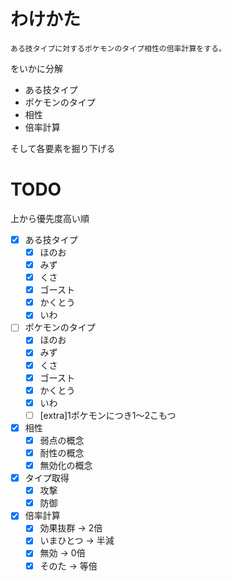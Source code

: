 # わけかた
`ある技タイプに対するポケモンのタイプ相性の倍率計算をする。`

をいかに分解

* ある技タイプ
* ポケモンのタイプ
* 相性
* 倍率計算

そして各要素を掘り下げる

# TODO
上から優先度高い順

- [x] ある技タイプ
  - [x] ほのお
  - [x] みず
  - [x] くさ
  - [x] ゴースト
  - [x] かくとう
  - [x] いわ
- [ ] ポケモンのタイプ
  - [x] ほのお
  - [x] みず
  - [x] くさ
  - [x] ゴースト
  - [x] かくとう
  - [x] いわ
  - [ ] [extra]1ポケモンにつき1〜2こもつ
- [x] 相性
  - [x] 弱点の概念
  - [x] 耐性の概念
  - [x] 無効化の概念
- [x] タイプ取得
  - [x] 攻撃
  - [x] 防御
- [x] 倍率計算
  - [x] 効果抜群 → 2倍
  - [x] いまひとつ → 半減
  - [x] 無効 → 0倍
  - [x] そのた → 等倍
